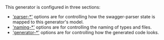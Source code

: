 This generator is configured in three sections:

* ['parser-*'](./Configuration-parser.md) options are for controlling how the swagger-parser state is mapped to this generator's model.
* ['naming-*'](./Configuration-naming.md) options are for controlling the naming of types and files.
* ['generator-*'](./Configuration-generator.md) options are for controlling how the generated code looks.


